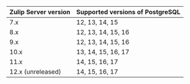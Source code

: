 | Zulip Server version | Supported versions of PostgreSQL |
| -------------------- | -------------------------------- |
| 7.x                  | 12, 13, 14, 15                   |
| 8.x                  | 12, 13, 14, 15, 16               |
| 9.x                  | 12, 13, 14, 15, 16               |
| 10.x                 | 13, 14, 15, 16, 17               |
| 11.x                 | 14, 15, 16, 17                   |
| 12.x (unreleased)    | 14, 15, 16, 17                   |
